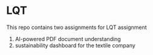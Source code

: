 # LQT
This repo contains two assignments for LQT assignment 
1. AI-powered PDF document understanding 
2. sustainability dashboard for the textile company
